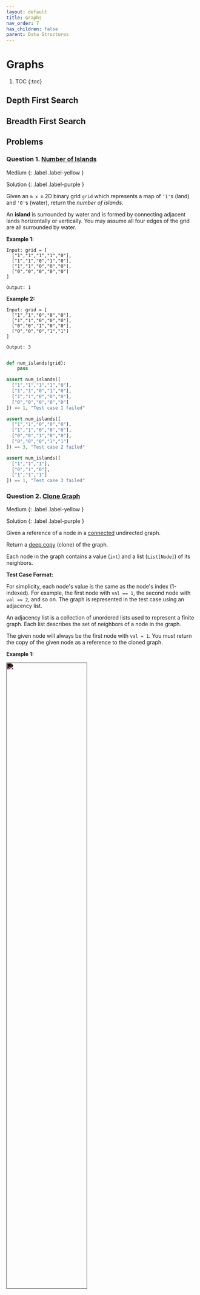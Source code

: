 ```yaml
---
layout: default
title: Graphs
nav_order: 7
has_children: false
parent: Data Structures
---
```


# Graphs 

1. TOC
{:toc}

## Depth First Search

<!-- Keys and Rooms
	Solution
	Medium

	Number of Provinces
	Solution
	Medium

	Reorder Routes to Make All Paths Lead to the City Zero
	Solution
	Medium

	Evaluate Division
	Solution
	Medium -->

## Breadth First Search

<!--
	Nearest Exit from Entrance in Maze
	Solution
	Medium

	Rotting Oranges
	Solution
	Medium
-->

## Problems

### **Question 1**. [Number of Islands](https://leetcode.com/problems/number-of-islands/description/)

Medium
{: .label .label-yellow }

Solution
{: .label .label-purple }

Given an `m x n` 2D binary grid `grid` which represents a map of `'1'`s (land) and `'0'`s (water), return the _number of islands_.

An **island** is surrounded by water and is formed by connecting adjacent lands horizontally or vertically. You may assume all four edges of the grid are all surrounded by water.

**Example 1:**

```
Input: grid = [
  ["1","1","1","1","0"],
  ["1","1","0","1","0"],
  ["1","1","0","0","0"],
  ["0","0","0","0","0"]
]

Output: 1
```

**Example 2:**

```
Input: grid = [
  ["1","1","0","0","0"],
  ["1","1","0","0","0"],
  ["0","0","1","0","0"],
  ["0","0","0","1","1"]
]

Output: 3
```

```python

def num_islands(grid):
	pass

assert num_islands([
  ["1","1","1","1","0"],
  ["1","1","0","1","0"],
  ["1","1","0","0","0"],
  ["0","0","0","0","0"]
]) == 1, "Test case 1 failed"

assert num_islands([
  ["1","1","0","0","0"],
  ["1","1","0","0","0"],
  ["0","0","1","0","0"],
  ["0","0","0","1","1"]
]) == 3, "Test case 2 failed"

assert num_islands([
  ["1","1","1"],
  ["0","1","0"],
  ["1","1","1"]
]) == 1, "Test case 3 failed"
```

### **Question 2**. [Clone Graph](https://leetcode.com/problems/clone-graph/description/)

Medium
{: .label .label-yellow }

Solution
{: .label .label-purple }

Given a reference of a node in a [connected](https://en.wikipedia.org/wiki/Connectivity_(graph_theory)#Connected_graph) undirected graph.

Return a [deep copy](https://en.wikipedia.org/wiki/Object_copying#Deep_copy) (clone) of the graph.

Each node in the graph contains a value (`int`) and a list (`List[Node]`) of its neighbors.

**Test Case Format:**

For simplicity, each node's value is the same as the node's index (1-indexed). For example, the first node with `val == 1`, the second node with `val == 2`, and so on. The graph is represented in the test case using an adjacency list.

An adjacency list is a collection of unordered lists used to represent a finite graph. Each list describes the set of neighbors of a node in the graph.

The given node will always be the first node with `val = 1`. You must return the copy of the given node as a reference to the cloned graph.

**Example 1:**

<img src="https://assets.leetcode.com/uploads/2019/11/04/133_clone_graph_question.png" style="filter:invert(1);" width="65%">

**Input**: `adjList = [[2,4],[1,3],[2,4],[1,3]]` \
**Output**: `[[2,4],[1,3],[2,4],[1,3]]` \
**Explanation**: There are 4 nodes in the graph.<br/>
1st node (val = 1)'s neighbors are 2nd node (val = 2) and 4th node (val = 4).

2nd node (val = 2)'s neighbors are 1st node (val = 1) and 3rd node (val = 3).

3rd node (val = 3)'s neighbors are 2nd node (val = 2) and 4th node (val = 4).

4th node (val = 4)'s neighbors are 1st node (val = 1) and 3rd node (val = 3).

```python
class Node:
	def __init__(self, val = 0, neighbors = None):
		self.val = val
		self.neighbors = neighbors if neighbors is not None else []

def clone_graph(node):
	pass

assert clone_graph([[2,4],[1,3],[2,4],[1,3]]) == [[2,4],[1,3],[2,4],[1,3]], "Test case 1 failed"
assert clone_graph([[2,3],[1,3],[1,2]]) == [[2,3],[1,3],[1,2]], "Test case 2 failed"
assert clone_graph([[2],[1]]) == [[2],[1]], "Test case 3 failed"

print("Test cases passed :)")
```

### **Question 3**. [Pacific Atlantic Water Flow](https://leetcode.com/problems/pacific-atlantic-water-flow/description/)

Medium
{: .label .label-yellow }

Solution
{: .label .label-purple }

There is an `m x n` rectangular island that borders both the Pacific Ocean and Atlantic Ocean. The Pacific Ocean touches the island's left and top edges, and the Atlantic Ocean touches the island's right and bottom edges.

The island is partitioned into a grid of square cells. You are given an `m x n` integer matrix `heights` where `heights[r][c]` represents the height above sea level of the cell at `(r, c)`.

The island receives a lot of rain, and the rain water can flow to neighboring cells directly north, south, east, and west if the neighboring cell's height is less than or equal to the current cell's height. Water can flow from any cell adjacent to an ocean into the ocean.

Return a list of grid coordinates `result` where `result[i] = [ri, ci]` denotes that rain water can flow from cell `(ri, ci)` to both the Pacific and Atlantic oceans.

**Example 1:**

**Input**: `heights = [[1,2,2,3,5],[3,2,3,4,4],[2,4,5,3,1],[6,7,1,4,5],[5,1,1,2,4]]` \
**Output**: `[[0,4],[1,3],[1,4],[2,2],[3,0],[3,1],[4,0]]` \
**Explanation**: The following cells can flow to the Pacific and Atlantic oceans, as shown below: 
```
[0,4]: [0,4] -> Pacific Ocean 
       [0,4] -> Atlantic Ocean
[1,3]: [1,3] -> [0,3] -> Pacific Ocean 
       [1,3] -> [1,4] -> Atlantic Ocean
[1,4]: [1,4] -> [1,3] -> [0,3] -> Pacific Ocean 
       [1,4] -> Atlantic Ocean
[2,2]: [2,2] -> [1,2] -> [0,2] -> Pacific Ocean 
       [2,2] -> [2,3] -> [2,4] -> Atlantic Ocean
[3,0]: [3,0] -> Pacific Ocean 
       [3,0] -> [4,0] -> Atlantic Ocean
[3,1]: [3,1] -> [3,0] -> Pacific Ocean 
       [3,1] -> [4,1] -> Atlantic Ocean
[4,0]: [4,0] -> Pacific Ocean 
       [4,0] -> Atlantic Ocean
```
Note that there are other possible paths for these cells to flow to the Pacific and Atlantic oceans.

<img src="https://assets.leetcode.com/uploads/2021/06/08/waterflow-grid.jpg" style="filter:invert(1);" width="50%">

```python
def pacific_atlantic(heights):
	pass

assert pacific_atlantic([
  [1,2,2,3,5],
  [3,2,3,4,4],
  [2,4,5,3,1],
  [6,7,1,4,5],
  [5,1,1,2,4]
]) == [[0,4],[1,3],[1,4],[2,2],[3,0],[3,1],[4,0]], "Test case 1 failed"

assert pacific_atlantic([
  [1,2,3],
  [8,9,4],
  [7,6,5]
]) == [[0,2],[1,0],[1,1],[1,2],[2,0],[2,1],[2,2]], "Test case 2 failed"

assert pacific_atlantic([
  [2,1],
  [1,2]
]) == [[0,0],[0,1],[1,0],[1,1]], "Test case 3 failed"

print("Test cases passed :)")
```


### **Question 4**. [Course Schedule](https://leetcode.com/problems/course-schedule/description/)

Medium
{: .label .label-yellow }

Solution
{: .label .label-purple }

There are a total of `numCourses` courses you have to take, labeled from `0` to `numCourses - 1`. You are given an array `prerequisites` where `prerequisites[i] = [ai, bi]` indicates that you must take course `bi` first if you want to take course `ai`.

For example, the pair `[0, 1]`, indicates that to take course `0` you have to first take course `1`.

Return `true` if you can finish all courses. Otherwise, return `false`.

**Example 1:**

**Input**: `numCourses = 2, prerequisites = [[1,0]]`  **Output**: `true` \
**Explanation**: There are a total of 2 courses to take. To take course 1 you should have finished course 0. So it is possible.

**Example 2:**

**Input**: `numCourses = 2, prerequisites = [[1,0],[0,1]]`  **Output**: `false` \
**Explanation**: There are a total of 2 courses to take. To take course 1 you should have finished course 0, and to take course 0 you should also have finished course 1. So it is impossible.

```python
def can_finish(numCourses, prerequisites):
	pass

assert can_finish(2, [[1,0]]) == True, "Test case 1 failed"
assert can_finish(2, [[1,0],[0,1]]) == False, "Test case 2 failed"
assert can_finish(4, [[1,0],[2,0],[3,1],[3,2]]) == True, "Test case 3 failed"

print("Test cases passed :)")
```
